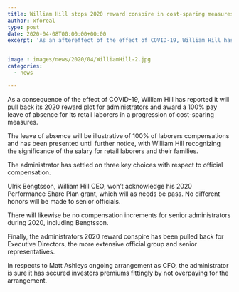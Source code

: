```yaml
---
title: William Hill stops 2020 reward conspire in cost-sparing measures
author: xforeal 
type: post
date: 2020-04-08T00:00:00+00:00
excerpt: 'As an aftereffect of the effect of COVID-19, William Hill has reported it will pull back its 2020 reward plot for administrators and award a 100&amp;percnt; pay leave of absence for its retail laborers in a progression of cost-sparing measures '


image : images/news/2020/04/WilliamHill-2.jpg
categories:
  - news

---
```

As a consequence of the effect of COVID-19, William Hill has reported it will pull back its 2020 reward plot for administrators and award a 100&percnt; pay leave of absence for its retail laborers in a progression of cost-sparing measures. 

The leave of absence will be illustrative of 100&percnt; of laborers compensations and has been presented until further notice, with William Hill recognizing the significance of the salary for retail laborers and their families. 

The administrator has settled on three key choices with respect to official compensation. 

Ulrik Bengtsson, William Hill CEO, won&#8217;t acknowledge his 2020 Performance Share Plan grant, which will as needs be pass. No different honors will be made to senior officials. 

There will likewise be no compensation increments for senior administrators during 2020, including Bengtsson. 

Finally, the administrators 2020 reward conspire has been pulled back for Executive Directors, the more extensive official group and senior representatives. 

In respects to Matt Ashleys ongoing arrangement as CFO, the administrator is sure it has secured investors premiums fittingly by not overpaying for the arrangement.